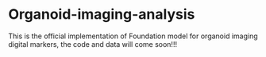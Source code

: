 # Organoid-imaging-analysis
This is the official implementation of Foundation model for organoid imaging digital markers, the code and data will come soon!!!
